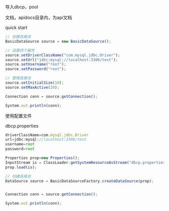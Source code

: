 导入dbcp，pool

文档，apidocs目录内，为api文档



quick start

```javascript
// 创建连接池
BasicDataSource source = new BasicDataSource();

// 设置四个属性
source.setDriverClassName("com.mysql.jdbc.Driver");
source.setUrl("jdbc:mysql://localhost:3306/test");
source.setUsername("root");
source.setPassword("root");

// 管理连接池
source.setInitialSize(10);
source.setMaxActive(20);

Connection conn = source.getConnection();

System.out.println(conn);
```



使用配置文件

dbcp.properties

```javascript
driverClassName=com.mysql.jdbc.Driver
url=jdbc:mysql://localhost:3306/test
username=root
password=root
```



```javascript
Properties prop=new Properties();
InputStream is = ClassLoader.getSystemResourceAsStream("dbcp.properties");
prop.load(is);

// 创建连接池
DataSource source = BasicDataSourceFactory.createDataSource(prop);


Connection conn = source.getConnection();

System.out.println(conn);
```

